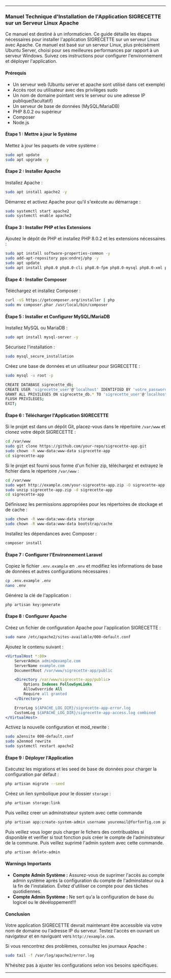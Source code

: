 
---

### Manuel Technique d'Installation de l'Application SIGRECETTE sur un Serveur Linux Apache

Ce manuel est destiné à un informaticien.
Ce guide détaille les étapes nécessaires pour installer l'application SIGRECETTE sur un serveur Linux avec Apache.
Ce manuel est basé sur un serveur Linux, plus précisément Ubuntu Server, choisi pour ses meilleures performances par
rapport à un serveur Windows. Suivez ces instructions pour configurer l'environnement et déployer l'application.

#### Prérequis

- Un serveur web (Ubuntu server et apache sont utilisé dans cet exemple)
- Accès root ou utilisateur avec des privilèges sudo
- Un nom de domaine pointant vers le serveur ou une adresse IP publique(facultatif)
- Un serveur de base de données (MySQL/MariaDB)
- PHP 8.0.2 ou supérieur
- Composer
- Node.js

#### Étape 1 : Mettre à jour le Système

Mettez à jour les paquets de votre système :

```bash
sudo apt update
sudo apt upgrade -y
```

#### Étape 2 : Installer Apache

Installez Apache :

```bash
sudo apt install apache2 -y
```

Démarrez et activez Apache pour qu'il s'exécute au démarrage :

```bash
sudo systemctl start apache2
sudo systemctl enable apache2
```

#### Étape 3 : Installer PHP et les Extensions

Ajoutez le dépôt de PHP et installez PHP 8.0.2 et les extensions nécessaires :

```bash
sudo apt install software-properties-common -y
sudo add-apt-repository ppa:ondrej/php -y
sudo apt update
sudo apt install php8.0 php8.0-cli php8.0-fpm php8.0-mysql php8.0-xml php8.0-mbstring php8.0-curl php8.0-zip php8.0-bcmath php8.0-json php8.0-gd -y
```

#### Étape 4 : Installer Composer

Téléchargez et installez Composer :

```bash
curl -sS https://getcomposer.org/installer | php
sudo mv composer.phar /usr/local/bin/composer
```

#### Étape 5 : Installer et Configurer MySQL/MariaDB

Installez MySQL ou MariaDB :

```bash
sudo apt install mysql-server -y
```

Sécurisez l'installation :

```bash
sudo mysql_secure_installation
```

Créez une base de données et un utilisateur pour SIGRECETTE :

```bash
sudo mysql -u root -p

CREATE DATABASE sigrecette_db;
CREATE USER 'sigrecette_user'@'localhost' IDENTIFIED BY 'votre_password';
GRANT ALL PRIVILEGES ON sigrecette_db.* TO 'sigrecette_user'@'localhost';
FLUSH PRIVILEGES;
EXIT;
```

#### Étape 6 : Télécharger l'Application SIGRECETTE

Si le projet est dans un dépôt Git, placez-vous dans le répertoire `/var/www` et clonez votre dépôt SIGRECETTE :

```bash
cd /var/www
sudo git clone https://github.com/your-repo/sigrecette-app.git
sudo chown -R www-data:www-data sigrecette-app
cd sigrecette-app
```

Si le projet est fourni sous forme d'un fichier zip, téléchargez et extrayez le fichier dans le répertoire `/var/www` :

```bash
cd /var/www
sudo wget http://example.com/your-sigrecette-app.zip -O sigrecette-app.zip
sudo unzip sigrecette-app.zip -d sigrecette-app
cd sigrecette-app
```
Définissez les permissions appropriées pour les répertoires de stockage et de cache :

```bash
sudo chown -R www-data:www-data storage
sudo chown -R www-data:www-data bootstrap/cache

```
Installez les dépendances avec Composer :

```bash
composer install
```

#### Étape 7 : Configurer l'Environnement Laravel

Copiez le fichier `.env.example` en `.env` et modifiez les informations de base de données et autres configurations nécessaires :

```bash
cp .env.example .env
nano .env
```

Générez la clé de l'application :

```bash
php artisan key:generate
```

#### Étape 8 : Configurer Apache

Créez un fichier de configuration Apache pour l'application SIGRECETTE :

```bash
sudo nano /etc/apache2/sites-available/000-default.conf
```

Ajoutez le contenu suivant :

```apache
<VirtualHost *:80>
    ServerAdmin admin@example.com
    ServerName example.com
    DocumentRoot /var/www/sigrecette-app/public

    <Directory /var/www/sigrecette-app/public>
        Options Indexes FollowSymLinks
        AllowOverride All
        Require all granted
    </Directory>

    ErrorLog ${APACHE_LOG_DIR}/sigrecette-app-error.log
    CustomLog ${APACHE_LOG_DIR}/sigrecette-app-access.log combined
</VirtualHost>
```

Activez la nouvelle configuration et mod_rewrite :

```bash
sudo a2ensite 000-default.conf
sudo a2enmod rewrite
sudo systemctl restart apache2
```

#### Étape 9 : Déployer l'Application

Exécutez les migrations et les seed de base de données pour charger la configuration par défaut :

```bash
php artisan migrate --seed
```



Créez un lien symbolique pour le dossier `storage` :

```bash
php artisan storage:link
```
Puis veillez creer un adminstrateur system avec cette commande
```bash
php artisan app:create-system-admin username youremail@forfonfig.com password
```
Puis veillez vous loger puis charger le fichers des contribuables si disponible et
verifier si tout fonction puis créer le compte de
l'adminstrateur de la commune.
Puis veillez suprimé l'admin system avec cette commande.
```bash
php artisan delete-admin
```
#### Warnings Importants

- **Compte Admin Système :** Assurez-vous de suprimer l'accès au compte admin système après la configuration du compte de l'adminstateur ou à la fin de l'instalation. Évitez d'utiliser ce compte pour des tâches quotidiennes.
- **Compte Admin Système :** Ne sert qu'a la configuration de base du logicel ou le dévéloppement!!!

#### Conclusion

Votre application SIGRECETTE devrait maintenant être accessible via votre nom de domaine ou l'adresse IP du serveur. Testez l'accès en ouvrant un navigateur et en naviguant vers `http://example.com`.

Si vous rencontrez des problèmes, consultez les journaux Apache :

```bash
sudo tail -f /var/log/apache2/error.log
```

N'hésitez pas à ajuster les configurations selon vos besoins spécifiques.

---
